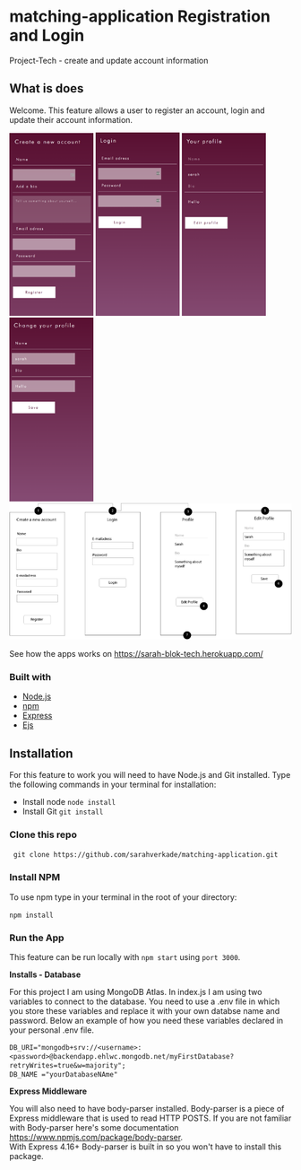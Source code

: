 # matching-application Registration and Login
Project-Tech  - create and update account information 

## What is does
Welcome. This feature allows a user to register an account, login and update their account information. 

<img src="https://github.com/sarahverkade/matching-application/blob/main/public/images/registerPage.png" width="150px">
<img src="https://github.com/sarahverkade/matching-application/blob/main/public/images/LoginPage.png" width="150px">
<img src="https://github.com/sarahverkade/matching-application/blob/main/public/images/profilePage.png" width="150px">
<img src="https://github.com/sarahverkade/matching-application/blob/main/public/images/editProfilePage.png" width="150px">

<img src="https://github.com/sarahverkade/matching-application/blob/main/public/images/wireframeApp.png" width="600">

See how the apps works on https://sarah-blok-tech.herokuapp.com/

### Built with

- [Node.js][1]
- [npm][2]
- [Express][3]
- [Ejs][4]


## Installation 

For this feature to work you will need to have Node.js and Git installed. Type the following commands in your terminal for installation:

- Install node `node install`
- Install Git `git install`

### Clone this repo

``` git clone https://github.com/sarahverkade/matching-application.git```

### Install NPM 

To use npm type in your terminal in the root of your directory: 

``` npm install ```

### Run the App

This feature can be run locally with ``` npm start ``` using `port 3000`. 


**Installs - Database**

For this project I am using MongoDB Atlas. In index.js I am using two variables to connect to the database. You need to use a .env file in which you store these variables and replace it with your own databse name and password. Below an example of how you need these variables declared in your personal .env file.

```
DB_URI="mongodb+srv://<username>:<password>@backendapp.ehlwc.mongodb.net/myFirstDatabase?retryWrites=true&w=majority";
DB_NAME ="yourDatabaseNAme"
```

**Express Middleware** 

You will also need to have body-parser installed. Body-parser is a piece of Express middleware that is used to read HTTP POSTS. If you are not familiar with Body-parser here's some documentation <https://www.npmjs.com/package/body-parser>.<br>With Express 4.16+ Body-parser is built in so you won't have to install this package. 


[1]: https://nodejs.org/en/
[2]: https://www.npmjs.com/
[3]: https://expressjs.com/
[4]: https://ejs.co/
